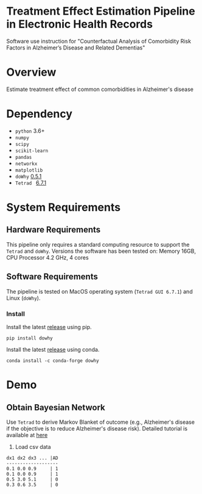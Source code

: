 # Treatment Effect Estimation Pipeline in Electronic Health Records
Software use instruction for "Counterfactual Analysis of Comorbidity Risk Factors in Alzheimer’s Disease and Related Dementias" 

# Overview
Estimate treatment effect of common comorbidities in Alzheimer's disease

# Dependency
- `python` 3.6+
- `numpy`
- `scipy`
- `scikit-learn`
- `pandas`
- `networkx`
- `matplotlib`
- `doWhy` [0.5.1](https://github.com/microsoft/dowhy)
- `Tetrad ` [6.7.1](https://cloud.ccd.pitt.edu/nexus/content/repositories/releases/edu/cmu/tetrad-gui/)
# System Requirements
## Hardware Requirements
This pipeline only requires a standard computing resource to support the `Tetrad` and `doWhy`. 
Versions the software has been tested on: Memory 16GB, CPU Processor 4.2 GHz, 4 cores

## Software Requirements
The pipeline is tested on MacOS operating system (`Tetrad GUI 6.7.1`) and Linux (`doWhy`). 

### Install
Install the latest [release](https://pypi.org/project/dowhy/) using pip. 
```
pip install dowhy
```

Install the latest [release](https://pypi.org/project/dowhy/) using conda.
```
conda install -c conda-forge dowhy
```


# Demo
## Obtain Bayesian Network

Use `Tetrad` to derive Markov Blanket of outcome (e.g., Alzheimer's disease if the objective is to reduce Alzheimer's disease risk). Detailed tutorial is available at [here](https://rawgit.com/cmu-phil/tetrad/development/tetrad-gui/src/main/resources/resources/javahelp/manual/tetrad_tutorial.html)

1. Load csv data
```
dx1 dx2 dx3 ... |AD
-------------------
0.1 0.0 0.9     | 1
0.1 0.0 0.9     | 1
0.5 3.0 5.1     | 0
0.3 0.6 3.5     | 0


```




